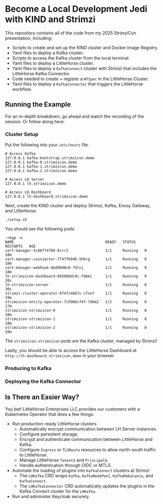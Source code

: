 # Become a Local Development Jedi with KIND and Strimzi

This repository contains all of the code from my 2025 StrimziCon presentation, including:

* Scripts to create and set up the KIND cluster and Docker Image Registry.
* Yaml files to deploy a Kafka cluster.
* Scripts to access the Kafka cluster from the local terminal.
* Yaml files to deploy a LittleHorse cluster.
* Yaml files to deploy a `KafkaConnect` cluster with Strimzi that includes the LittleHorse Kafka Connector.
* Code needed to create + register a `WfSpec` in the LittleHorse Cluster.
* Yaml files to deploy a `KafkaConnector` that triggers the LittleHorse workflow.

## Running the Example

For an in-depth breakdown, go ahead and watch the recording of the session. Or follow along here:

### Cluster Setup

Put the following into your `/etc/hosts` file.

```
# Access Kafka
127.0.0.1 kafka-bootstrap.strimzicon.demo
127.0.0.1 kafka-0.strimzicon.demo
127.0.0.1 kafka-1.strimzicon.demo
127.0.0.1 kafka-2.strimzicon.demo

# Access LH Server
127.0.0.1 lh.strimzicon.demo

# Access LH Dashboard
127.0.0.1 lh-dashboard.strimzicon.demo
```

Next, create the KIND cluster and deploy Strimzi, Kafka, Envoy Gateway, and LittleHorse:

```
./setup.sh
```

You should see the following pods:

```
->kgp -w
NAME                                          READY   STATUS    RESTARTS   AGE
cert-manager-5c66ff4789-8rcr2                 1/1     Running   0          18m
cert-manager-cainjector-7f47fb946-5h6rg       1/1     Running   0          18m
cert-manager-webhook-bbd99d8c6-74lnj          1/1     Running   0          18m
lh-strimzicon-dashboard-865988dc9c-fdmkc      1/1     Running   0          30s
lh-strimzicon-server                          1/1     Running   0          30s
strimzi-cluster-operator-6f4fc4667c-cfnn7     1/1     Running   0          19m
strimzicon-entity-operator-7c59b6cf4f-7dbm2   2/2     Running   0          17m
strimzicon-strimzicon-0                       1/1     Running   0          18m
strimzicon-strimzicon-1                       1/1     Running   0          18m
strimzicon-strimzicon-2                       1/1     Running   0          18m
```

The `strimzicon-strimzicon` pods are the Kafka cluster, managed by Strimzi!

Lastly, you should be able to access the LittleHorse Dashboard at `http://lh-dashboard.strimzicon.demo` in your browser.

### Producing to Kafka

### Deploying the Kafka Connector


## Is There an Easier Way?

You bet! LittleHorse Enterprises LLC provides our customers with a Kubernetes Operator that does a few things:
* Run production-ready LittleHorse clusters
  * Automatically encrypt communication between LH Server instances.
  * Configure persistent storage.
  * Encrypt and authenticate communication between LittleHorse and Kafka.
  * Configure `Ingress` or `TLSRoute` resources to allow north-south traffic to LittleHorse.
  * Manage LittleHorse `Tenant`s and `Principal`s.
  * Handle authentication through OIDC or MTLS.
* Automate the loading of plugins into `KafkaConnect` clusters at Strimzi
  * The `LHKafka` CRD wraps `Kafka`, `KafkaNodePool`, `KafkaRebalance`, and `KafkaConnect`.
  * The `LHKafkaConnector` CRD automatically updates the plugins in the Kafka Connect cluster for the `LHKafka`.
* Run and administer Keycloak securely.
